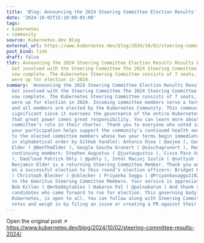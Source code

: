 ```yaml
---
title: 'Blog: Announcing the 2024 Steering Committee Election Results'
date: '2024-10-02T15:10:00-05:00'
tags:
- kubernetes
- community
source: Kubernetes.dev Blog
external_url: https://www.kubernetes.dev/blog/2024/10/02/steering-committee-results-2024/
post_kind: link
draft: false
tldr: Announcing the 2024 Steering Committee Election Results Results Big thanks!
  Get involved with the Steering Committee The 2024 Steering Committee Election is
  now complete. The Kubernetes Steering Committee consists of 7 seats, 3 of which
  were up for election in 2024.
summary: 'Announcing the 2024 Steering Committee Election Results Results Big thanks!
  Get involved with the Steering Committee The 2024 Steering Committee Election is
  now complete. The Kubernetes Steering Committee consists of 7 seats, 3 of which
  were up for election in 2024. Incoming committee members serve a term of 2 years,
  and all members are elected by the Kubernetes Community. This community body is
  significant since it oversees the governance of the entire Kubernetes project. With
  that great power comes great responsibility. You can learn more about the steering
  committee’s role in their charter. Thank you to everyone who voted in the election;
  your participation helps support the community’s continued health and success. Congratulations
  to the elected committee members whose two year terms begin immediately (listed
  in alphabetical order by GitHub handle): Antonio Ojea ( @aojea ), Google Benjamin
  Elder ( @BenTheElder ), Google Sascha Grunert ( @saschagrunert ), Red Hat They join
  continuing members: Stephen Augustus ( @justaugustus ), Cisco Paco Xu 徐俊杰 ( @pacoxu
  ), DaoCloud Patrick Ohly ( @pohly ), Intel Maciej Szulik ( @soltysh ), Defense Unicorns
  Benjamin Elder is a returning Steering Committee Member. Thank you and congratulations
  on a successful election to this round’s election officers: Bridget Kromhout ( @bridgetkromhout
  ) Christoph Blecker ( @cblecker ) Priyanka Saggu ( @Priyankasaggu11929 ) Thanks
  to the Emeritus Steering Committee Members. Your service is appreciated by the community:
  Bob Killen ( @mrbobbytables ) Nabarun Pal ( @palnabarun ) And thank you to all the
  candidates who came forward to run for election. This governing body, like all of
  Kubernetes, is open to all. You can follow along with Steering Committee meeting
  notes and weigh in by filing an issue or creating a PR against their repo.'
---
```

Open the original post ↗ https://www.kubernetes.dev/blog/2024/10/02/steering-committee-results-2024/
